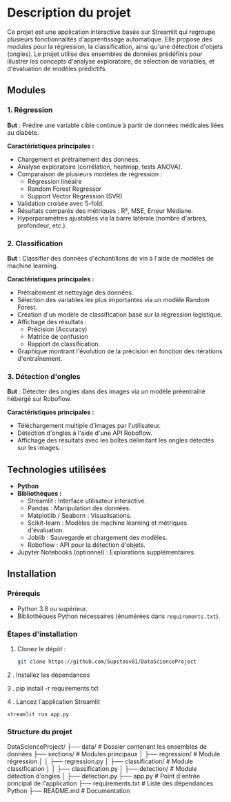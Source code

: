 # Description du projet
Ce projet est une application interactive basée sur Streamlit qui regroupe plusieurs fonctionnalités d'apprentissage automatique. Elle propose des modules pour la régression, la classification, ainsi qu'une détection d'objets (ongles). Le projet utilise des ensembles de données prédéfinis pour illustrer les concepts d'analyse exploratoire, de sélection de variables, et d'évaluation de modèles prédictifs.

## Modules

### 1. Régression
**But** : Prédire une variable cible continue à partir de données médicales liées au diabète.

**Caractéristiques principales :**
- Chargement et prétraitement des données.
- Analyse exploratoire (corrélation, heatmap, tests ANOVA).
- Comparaison de plusieurs modèles de régression :
  - Régression linéaire
  - Random Forest Regressor
  - Support Vector Regression (SVR)
- Validation croisée avec 5-fold.
- Résultats comparés des métriques : R², MSE, Erreur Médiane.
- Hyperparamètres ajustables via la barre latérale (nombre d'arbres, profondeur, etc.).

### 2. Classification
**But** : Classifier des données d'échantillons de vin à l'aide de modèles de machine learning.

**Caractéristiques principales :**
- Prétraitement et nettoyage des données.
- Sélection des variables les plus importantes via un modèle Random Forest.
- Création d'un modèle de classification basé sur la régression logistique.
- Affichage des résultats :
  - Précision (Accuracy)
  - Matrice de confusion
  - Rapport de classification.
- Graphique montrant l'évolution de la précision en fonction des itérations d'entraînement.

### 3. Détection d'ongles
**But** : Détecter des ongles dans des images via un modèle préentraîné hébergé sur Roboflow.

**Caractéristiques principales :**
- Téléchargement multiple d'images par l'utilisateur.
- Détection d'ongles à l'aide d'une API Roboflow.
- Affichage des résultats avec les boîtes délimitant les ongles détectés sur les images.

## Technologies utilisées
- **Python**
- **Bibliothèques :**
  - Streamlit : Interface utilisateur interactive.
  - Pandas : Manipulation des données.
  - Matplotlib / Seaborn : Visualisations.
  - Scikit-learn : Modèles de machine learning et métriques d'évaluation.
  - Joblib : Sauvegarde et chargement des modèles.
  - Roboflow : API pour la détection d'objets.
- Jupyter Notebooks (optionnel) : Explorations supplémentaires.

## Installation

### Prérequis
- Python 3.8 ou supérieur.
- Bibliothèques Python nécessaires (énumérées dans `requirements.txt`).

### Étapes d'installation
1. Clonez le dépôt :  
   ```bash
   git clone https://github.com/Supstoov81/DataScienceProject

 2 .  Installez les dépendances

 3 .  pip install -r requirements.txt

 4 .   Lancez l'application Streamlit 

    streamlit run app.py


### Structure du projet 
DataScienceProject/
├── data/                          # Dossier contenant les ensembles de données
├── sections/                      # Modules principaux
│   ├── regression/                # Module régression
│   │   ├── regression.py
│   ├── classification/            # Module classification
│   │   ├── classification.py
│   ├── detection/                 # Module détection d'ongles
│       ├── detection.py
├── app.py                         # Point d'entrée principal de l'application
├── requirements.txt               # Liste des dépendances Python
├── README.md                      # Documentation


